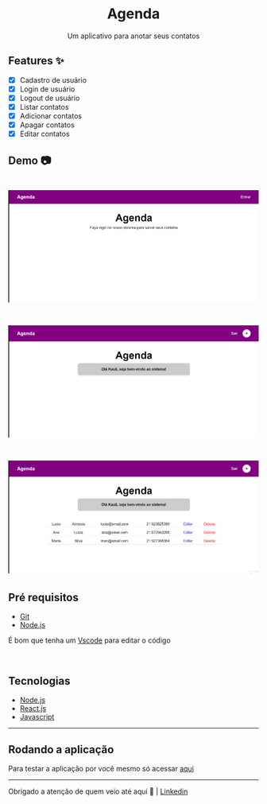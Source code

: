 <h1 align="center">Agenda</h1>
<p align="center">Um aplicativo para anotar seus contatos</p>

## Features ✨

- [x] Cadastro de usuário
- [x] Login de usuário
- [x] Logout de usuário
- [x] Listar contatos
- [x] Adicionar contatos
- [x] Apagar contatos
- [x] Editar contatos

## Demo 📷

<h1 align="center">
    <img src="./gifs/Animação1.gif">
</h1>

<h1 align="center">
    <img src="./gifs/Animação2.gif">
</h1>

<h1 align="center">
    <img src="./gifs/Animação3.gif">
</h1>

## Pré requisitos

- [Git](https://git-scm.com)
- [Node.js](https://nodejs.org/en/)

É bom que tenha um [Vscode](https://code.visualstudio.com/) para editar o código

<br>

## Tecnologias

- [Node.js](https://nodejs.org/en/)
- [React.js](https://pt-bt.reactjs.org/)
- [Javascript](https://www.javascript.com/)

---

## Rodando a aplicação

Para testar a aplicação por você mesmo só acessar [aqui](https://effulgent-palmier-82046d.netlify.app/)

---

Obrigado a atenção de quem veio até aqui 🧡 | [Linkedin](https://www.linkedin.com/in/kau%C3%A3-borba-390946235/) 
